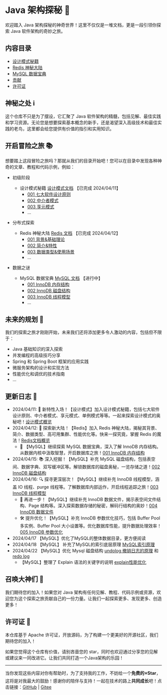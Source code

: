 # Java 架构探秘 🚀

欢迎踏入 Java 架构探秘的神奇世界！这里不仅仅是一堆文档，更是一段引领你探索 Java 软件架构的奇妙之旅。

## 内容目录

- [设计模式秘籍](articles/design_patterns/)
- [Redis 神秘大陆](articles/redis/)
- [MySQL 数据宝典](articles/mysql/)
- [贡献](CONTRIBUTING.md)
- [许可证](LICENSE)

## 神秘之处 ℹ️

这个仓库不只是为了摆设，它汇聚了 Java 软件架构的精髓，包括见解、最佳实践和学习资源。无论您是想要探索基本概念的新手，还是渴望深入高级技术和最佳实践的老鸟，这里都会给您提供有价值的指引和实用知识。

## 开启冒险之旅 📚

想要踏上这段冒险之旅吗？那就从我们的目录开始吧！您可以在目录中发现各种神奇的文章、教程和代码示例，例如：

- 初级阶段
  - 设计模式秘籍 [设计模式文档](articles/design_patterns/) 【已完成 2024/04/11】
    - [001 七大软件设计原则](articles/design_patterns/001%20七大软件设计原则.md)
    - [002 中介者模式](articles/design_patterns/002%20中介者模式.md)
    - [003 享元模式](articles/design_patterns/003%20享元模式.md)
    - ...

- 分布式探索
  - Redis 神秘大陆 [Redis 文档](articles/redis/) 【已完成 2024/04/12】
    - [001 背景&基础理论](articles/redis/001%20背景&基础理论.md)
    - [002 简介&特性](articles/redis/002%20简介&特性.md)
    - [003 数据类型&使用场景](articles/redis/003%20数据类型&使用场景.md)
    - ...

- 数据之谜
  - MySQL 数据宝典 [MySQL 文档](articles/mysql/) 【进行中】
    - [001 InnoDB 内存结构](articles/mysql/001%20InnoDB%20内存结构.md)
    - [002 InnoDB 磁盘结构](articles/mysql/002%20InnoDB%20磁盘结构.md)
    - [003 InnoDB 线程模型](articles/mysql/003%20InnoDB%20线程模型.md)
    - ...

## 未来的规划 🌟

我们的探索之旅才刚刚开始，未来我们还将添加更多令人激动的内容，包括但不限于：

- Java 基础知识的深入探索
- 并发编程的高级技巧分享
- Spring 和 Spring Boot 框架的应用实践
- 微服务架构的设计和实现方法
- 性能优化和调优的技术指南
- ...

## 更新日志 📜

- 2024/04/11: 🌟 新特性入场！【设计模式】加入设计模式秘籍，包括七大软件设计原则、中介者模式、享元模式、单例模式等等。一起来探索设计模式的奥秘吧！[设计模式概览](articles/design_patterns/README.md)
- 2024/04/12: 🚀 探索新大陆！【Redis】加入 Redis 神秘大陆，揭秘其背景、简介、数据类型、高可用集群、性能优化等。快来一探究竟，掌握 Redis 的魔法！[Redis文档概览](articles/redis/001%20背景&基础理论.md)
  - 📘 【MySQL】继续探索 MySQL 数据宝典，深入了解 InnoDB 内存结构。从数据内核中汲取智慧，开启数据库之旅！[001 InnoDB 内存结构](articles/mysql/001%20存储引擎原理&优化/001%20内存结构/1.1%20Buffer%20Pool.md)
- 2024/04/15: 📚 深入挖掘！【MySQL】补充 MySQL 磁盘结构，包括表空间、数据字典、双写缓冲区等。解锁数据库的磁盘奥秘，一览存储之道！[002 InnoDB 磁盘结构](articles/mysql/001%20存储引擎原理&优化/002%20磁盘结构/2.0%20InnoDB%20磁盘结构.md)
- 2024/04/16: 🔍 探寻更深层次！【MySQL】继续补充 InnoDB 线程模型，涵盖 IO 线程、purge 线程等。了解数据库内部运作，开启线程追踪之旅！[003 InnoDB 线程模型](articles/mysql/001%20存储引擎原理&优化/003%20InnoDB%20线程模型.md)
  - 📝 再进一步！【MySQL】继续补充 InnoDB 数据文件，揭示表空间文件结构、Page 结构等。深入探索数据存储的秘密，解码行结构的奥妙！[004 InnoDB 数据文件](articles/mysql/001%20存储引擎原理&优化/004%20InnoDB%20数据文件.md)
  - 🛠 提升优化！【MySQL】补充 InnoDB 参数优化技巧，包括 Buffer Pool 多实例、Buffer Pool 大小设置等。优化数据库性能，提升数据处理效率！[005 InnoDB 参数优化](articles/mysql/001%20存储引擎原理&优化/005%20InnoDB%20参数优化.md)
- 2024/04/17  【MySQL】优化了MySQL的整体数据目录，更方便阅读
- 2024/04/18  【MySQL】 补充了MySQL的索引底层原理 [MySQL索引原理](articles/mysql/002%20MySQL索引原理&优化/001-索引原理.md)
- 2024/04/22  【MySQL】优化  Mysql 磁盘结构 [undolog 撤销日志的原理](articles/mysql/001%20存储引擎原理&优化/002%20磁盘结构/2.5%20撤销日志%20(%20undo%20log%20).md) 和 [redo log](articles/mysql/001%20存储引擎原理&优化/002%20磁盘结构/2.4%20重做日志%20(redo%20log).md)
  - 【MySQL】整理了 Explain 语法的关键字的说明 [explain性能优化](articles/mysql/002%20MySQL索引原理&优化/002-Explain%20性能分析.md)

## 召唤大神们 💫

我们期待您的加入！如果您对 Java 架构有任何见解、教程、代码示例或资源，欢迎您为这个探索之旅贡献自己的一份力量。让我们一起探索更多、发现更多、创造更多！

## 许可证 📄

本仓库基于 Apache 许可证，开放源码，为了构建一个更美好的开源社区，我们期待您的加入！

如果您觉得这个仓库有价值，请别吝啬您的 star，同时也欢迎通过分享您的见解或建议来一同改进它。让我们共同打造一个Java架构的乐园！

----



当你发现这些内容对你有帮助时，为了支持我的工作，不妨给一个**免费的⭐Star**，这将是对我最大的鼓励！感谢你的陪伴与支持！一起在技术的路上**共同成长**吧！点击链接：[GitHub](https://github.com/xiaochi-cloud/JavaArchitectureGuide) | [Gitee](https://gitee.com/xiaochi-cloud/java-architecture-guide)
